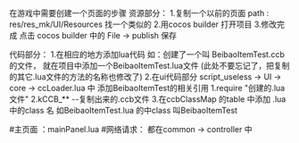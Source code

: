 在游戏中需要创建一个页面的步骤
资源部分：
1.复制一个以前的页面  path : res/res_mk/UI/Resources 找一个类似的
2.用cocos builder 打开项目 
3.修改完成  点击 cocos builder 中的 File -> publish 保存

代码部分：
1.在相应的地方添加lua代码  如：创建了一个叫 BeibaoItemTest.ccb 的文件， 就在项目中添加一个BeibaoItemTest.lua文件 (此处不要忘记了，把复制的其它.lua文件的方法的名称也修改了)
2.在ui代码部分   script_useless -> UI -> core -> ccLoader.lua 中 添加BeibaoItemTest的相关引用 
    1.require "创建的.lua文件"
    2.kCCB_**   --复制出来的.ccb文件
    3.在ccbClassMap 的table 中添加  .lua 中的class 名  如BeibaoItemTest.lua 的中class 叫BeibaoItemTest 

#主页面  ：mainPanel.lua 
#网络请求： 都在common  -> controller 中
